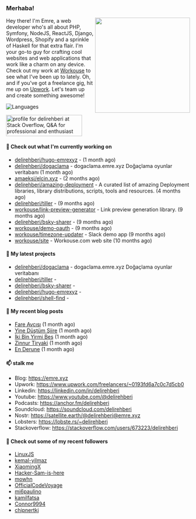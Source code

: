 <h3>Merhaba!</h3>
 

<img align="right" src="https://media.giphy.com/media/ZE6HYckyroMWwSp11C/giphy-downsized.gif" width="260">

Hey there! I'm Emre, a web developer who's all about PHP, Symfony, NodeJS, ReactJS, Django, Wordpress, Shopify and a sprinkle of Haskell for that extra flair.
I'm your go-to guy for crafting cool websites and web applications that work like a charm on any device. 
Check out my work at [Workouse](https://workouse.com) to see what I've been up to lately. 
Oh, and if you've got a freelance gig, hit me up on [Upwork](https://www.upwork.com/freelancers/~0193fd6a7c0c7d5cb0). 
Let's team up and create something awesome!

![Languages](https://github-readme-stats.vercel.app/api/top-langs/?username=delirehberi&layout=compact)

<a href="https://stackoverflow.com/users/673223/delirehberi"><img src="https://stackoverflow.com/users/flair/673223.png" width="208" height="58" alt="profile for delirehberi at Stack Overflow, Q&amp;A for professional and enthusiast programmers" title="profile for delirehberi at Stack Overflow, Q&amp;A for professional and enthusiast programmers"></a>

#### 👷 Check out what I'm currently working on

- [delirehberi/hugo-emrexyz](https://github.com/delirehberi/hugo-emrexyz) -  (1 month ago)
- [delirehberi/dogaclama](https://github.com/delirehberi/dogaclama) - dogaclama.emre.xyz Doğaçlama oyunlar veritabanı (1 month ago)
- [amaeksi/elcin.xyz](https://github.com/amaeksi/elcin.xyz) -  (2 months ago)
- [delirehberi/amazing-deployment](https://github.com/delirehberi/amazing-deployment) - A curated list of amazing Deployment libraries, library distributions, scripts, tools and resources. (4 months ago)
- [delirehberi/tiller](https://github.com/delirehberi/tiller) -  (9 months ago)
- [workouse/link-preview-generator](https://github.com/workouse/link-preview-generator) - Link preview generation library.   (9 months ago)
- [delirehberi/bsky-sharer](https://github.com/delirehberi/bsky-sharer) -  (9 months ago)
- [workouse/demo-oauth](https://github.com/workouse/demo-oauth) -  (9 months ago)
- [workouse/timezone-updater](https://github.com/workouse/timezone-updater) - Slack demo app (9 months ago)
- [workouse/site](https://github.com/workouse/site) - Workouse.com web site (10 months ago)

#### 🌱 My latest projects

- [delirehberi/dogaclama](https://github.com/delirehberi/dogaclama) - dogaclama.emre.xyz Doğaçlama oyunlar veritabanı
- [delirehberi/tiller](https://github.com/delirehberi/tiller) - 
- [delirehberi/bsky-sharer](https://github.com/delirehberi/bsky-sharer) - 
- [delirehberi/hugo-emrexyz](https://github.com/delirehberi/hugo-emrexyz) - 
- [delirehberi/shell-find](https://github.com/delirehberi/shell-find) - 

#### 📜 My recent blog posts 

- [Fare Avcısı](https://emre.xyz/posts/fare-avcisi/) (1 month ago)
- [Yine Düştüm Şiire](https://emre.xyz/posts/yine-dustum-siire/) (1 month ago)
- [İki Bin Yirmi Beş](https://emre.xyz/posts/iki-bin-yirmi-bes/) (1 month ago)
- [Zinnur Tiryaki](https://emre.xyz/posts/zinnur-tiryaki/) (1 month ago)
- [En Derune](https://emre.xyz/posts/en-derune/) (1 month ago) 

#### 📫 stalk me

- Blog: https://emre.xyz 
- Upwork: https://www.upwork.com/freelancers/~0193fd6a7c0c7d5cb0
- Linkedin: https://linkedin.com/in/delirehberi 
- Youtube: https://www.youtube.com/@delirehberi
- Podcasts: https://anchor.fm/delirehberi
- Soundcloud: https://soundcloud.com/delirehberi
- Nostr: https://satellite.earth/@delirehberi@emre.xyz 
- Lobsters: https://lobste.rs/~delirehberi
- Stackoverflow: https://stackoverflow.com/users/673223/delirehberi


#### 👯 Check out some of my recent followers

- [LinuxJS](https://github.com/LinuxJS)
- [kemal-yilmaz](https://github.com/kemal-yilmaz)
- [XiaomingX](https://github.com/XiaomingX)
- [Hacker-Sam-is-here](https://github.com/Hacker-Sam-is-here)
- [mowhn](https://github.com/mowhn)
- [OfficialCodeVoyage](https://github.com/OfficialCodeVoyage)
- [mi6paulino](https://github.com/mi6paulino)
- [kamilfatsa](https://github.com/kamilfatsa)
- [Connor9994](https://github.com/Connor9994)
- [chipnertkj](https://github.com/chipnertkj)



